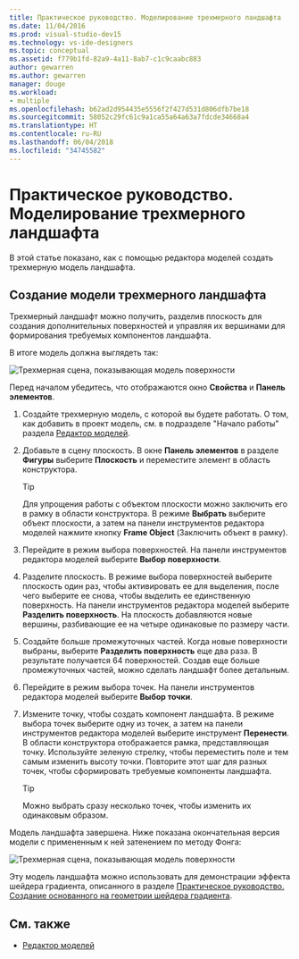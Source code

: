 ```yaml
---
title: Практическое руководство. Моделирование трехмерного ландшафта
ms.date: 11/04/2016
ms.prod: visual-studio-dev15
ms.technology: vs-ide-designers
ms.topic: conceptual
ms.assetid: f779b1fd-82a9-4a11-8ab7-c1c9caabc883
author: gewarren
ms.author: gewarren
manager: douge
ms.workload:
- multiple
ms.openlocfilehash: b62ad2d954435e5556f2f427d531d806dfb7be18
ms.sourcegitcommit: 58052c29fc61c9a1ca55a64a63a7fdcde34668a4
ms.translationtype: HT
ms.contentlocale: ru-RU
ms.lasthandoff: 06/04/2018
ms.locfileid: "34745582"
---
```

# <a name="how-to-model-3d-terrain"></a>Практическое руководство. Моделирование трехмерного ландшафта

В этой статье показано, как с помощью редактора моделей создать трехмерную модель ландшафта.

## <a name="create-a-3d-terrain-model"></a>Создание модели трехмерного ландшафта

Трехмерный ландшафт можно получить, разделив плоскость для создания дополнительных поверхностей и управляя их вершинами для формирования требуемых компонентов ландшафта.

В итоге модель должна выглядеть так:

![Трехмерная сцена, показывающая модель поверхности](../designers/media/digit-terrain-model.png)

Перед началом убедитесь, что отображаются окно **Свойства** и **Панель элементов**.

1.  Создайте трехмерную модель, с которой вы будете работать. О том, как добавить в проект модель, см. в подразделе "Начало работы" раздела [Редактор моделей](../designers/model-editor.md).

2.  Добавьте в сцену плоскость. В окне **Панель элементов** в разделе **Фигуры** выберите **Плоскость** и переместите элемент в область конструктора.

    > [!TIP]
    > Для упрощения работы с объектом плоскости можно заключить его в рамку в области конструктора. В режиме **Выбрать** выберите объект плоскости, а затем на панели инструментов редактора моделей нажмите кнопку **Frame Object** (Заключить объект в рамку).

3.  Перейдите в режим выбора поверхностей. На панели инструментов редактора моделей выберите **Выбор поверхности**.

4.  Разделите плоскость. В режиме выбора поверхностей выберите плоскость один раз, чтобы активировать ее для выделения, после чего выберите ее снова, чтобы выделить ее единственную поверхность. На панели инструментов редактора моделей выберите **Разделить поверхность**. На плоскость добавляются новые вершины, разбивающие ее на четыре одинаковые по размеру части.

5.  Создайте больше промежуточных частей. Когда новые поверхности выбраны, выберите **Разделить поверхность** еще два раза. В результате получается 64 поверхностей. Создав еще больше промежуточных частей, можно сделать ландшафт более детальным.

6.  Перейдите в режим выбора точек. На панели инструментов редактора моделей выберите **Выбор точки**.

7.  Измените точку, чтобы создать компонент ландшафта. В режиме выбора точек выберите одну из точек, а затем на панели инструментов редактора моделей выберите инструмент **Перенести**. В области конструктора отображается рамка, представляющая точку. Используйте зеленую стрелку, чтобы переместить поле и тем самым изменить высоту точки. Повторите этот шаг для разных точек, чтобы сформировать требуемые компоненты ландшафта.

    > [!TIP]
    > Можно выбрать сразу несколько точек, чтобы изменить их одинаковым образом.

Модель ландшафта завершена. Ниже показана окончательная версия модели с примененным к ней затенением по методу Фонга:

![Трехмерная сцена, показывающая модель поверхности](../designers/media/digit-terrain-model.png)

Эту модель ландшафта можно использовать для демонстрации эффекта шейдера градиента, описанного в разделе [Практическое руководство. Создание основанного на геометрии шейдера градиента](../designers/how-to-create-a-geometry-based-gradient-shader.md).

## <a name="see-also"></a>См. также

- [Редактор моделей](../designers/model-editor.md)